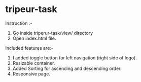 # tripeur-task

Instruction :-
1. Go inside triperur-task/view/ directory
2. Open index.html file.

Included features are:-
1. I added toggle button for left navigation (right side of logo).
2. Resizable container.
3. Added Sorting for ascending and descending order.
4. Responsive page.
